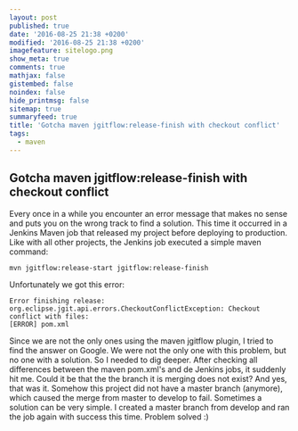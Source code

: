 ```yaml
---
layout: post
published: true
date: '2016-08-25 21:38 +0200'
modified: '2016-08-25 21:38 +0200'
imagefeature: sitelogo.png
show_meta: true
comments: true
mathjax: false
gistembed: false
noindex: false
hide_printmsg: false
sitemap: true
summaryfeed: true
title: 'Gotcha maven jgitflow:release-finish with checkout conflict'
tags:
  - maven
---
```

## Gotcha maven jgitflow:release-finish with checkout conflict
Every once in a while you encounter an error message that makes no sense and puts you on the wrong track to find a solution. This time it occurred in a Jenkins Maven job that released my project before deploying to production. 
Like with all other projects, the Jenkins job executed a simple maven command: 
```
mvn jgitflow:release-start jgitflow:release-finish
```
Unfortunately we got this error: 
```
Error finishing release: org.eclipse.jgit.api.errors.CheckoutConflictException: Checkout conflict with files:
[ERROR] pom.xml
```
Since we are not the only ones using the maven jgitflow plugin, I tried to find the answer on Google. We were not the only one with this problem, but no one with a solution. So I needed to dig deeper. After checking all differences between the maven pom.xml's and de Jenkins jobs, it suddenly hit me. Could it be that the the branch it is merging does not exist? And yes, that was it. Somehow this project did not have a master branch (anymore), which caused the merge from master to develop to fail. 
Sometimes a solution can be very simple. I created a master branch from develop and ran the job again with success this time. Problem solved :)